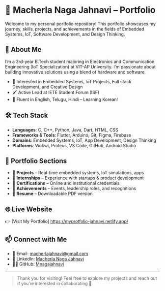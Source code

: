 # 🌟 Macherla Naga Jahnavi – Portfolio

Welcome to my personal portfolio repository! This portfolio showcases my journey, skills, projects, and achievements in the fields of Embedded Systems, IoT, Software Development, and Design Thinking.

## 🚀 About Me

I’m a 3rd-year B.Tech student majoring in Electronics and Communication Engineering (IoT Specialization) at VIT-AP University. I’m passionate about building innovative solutions using a blend of hardware and software.

- 🧠 Interested in Embedded Systems, IoT Projects, Full stack Development, and Creative Design
- 🖌️ Active Lead at IETE Student Forum (ISF)
- 💬 Fluent in English, Telugu, Hindi – Learning Korean!

## 🛠️ Tech Stack

- **Languages**: C, C++, Python, Java, Dart, HTML, CSS
- **Frameworks & Tools**: Flutter, Arduino, Git, Figma, Firebase
- **Domains**: Embedded Systems, IoT, App Development, Design Thinking
- **Platforms**: Wokwi, Proteus, VS Code, GitHub, Android Studio

## 📁 Portfolio Sections

- 🔹 **Projects** – Real-time embedded systems, IoT simulations, apps
- 🔹 **Internships** – Experience with startups & product development
- 🔹 **Certifications** – Online and institutional credentials
- 🔹 **Achievements** – Events, leadership roles, and recognitions
- 🔹 **Resume** – Downloadable PDF version

## 🌐 Live Website

👉 [Visit My Portfolio] https://myprotfolio-jahnavi.netlify.app/

## 📫 Connect with Me

- 📧 Email: macherlajahnavi@gmail.com
- 💼 LinkedIn: [Macherla Naga Jahnavi](https://www.linkedin.com/in/macherla-naga-jahnavi-67039a275/)  
- 🧑‍💻 GitHub: [Mnagajahnavi](https://github.com/Mnagajahnavi)

---

> Thank you for visiting! Feel free to explore my projects and reach out if you’re interested in collaborating 🚀

